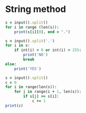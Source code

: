 String method
=============
````ruby
s = input().split()
for i in range (len(s)):
    print(s[i][0], end = ".")
````
````ruby
s = input().split('.')  
for i in s:
    if int(i) < 0 or int(i) > 255: 
        print('NO')  
        break  
else:
    print('YES')
````
````ruby
s = input().split()  
c = 0  
for i in range(len(s)):
    for j in range(i + 1, len(s)):
        if s[j] == s[i]:  
            c += 1  
print(c)
````

